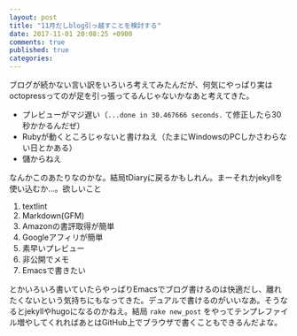 ```yaml
---
layout: post
title: "11月だしblog引っ越すことを検討する"
date: 2017-11-01 20:08:25 +0900
comments: true
published: true
categories: 
---
```


ブログが続かない言い訳をいろいろ考えてみたんだが、何気にやっぱり実はoctopressってのが足を引っ張ってるんじゃないかなあと考えてきた。

- プレビューがマジ遅い（`...done in 30.467666 seconds.` て修正したら30秒かかるんだぜ）
- Rubyが動くところじゃないと書けねえ（たまにWindowsのPCしかさわらない日とかある）
- 儲からねえ

なんかこのあたりなのかな。結局tDiaryに戻るかもしれん。まーそれかjekyllを使い込むか…。欲しいこと

1. textlint
2. Markdown(GFM)
3. Amazonの書評取得が簡単
4. Googleアフィリが簡単
5. 素早いプレビュー
6. 非公開でメモ
7. Emacsで書きたい

とかいろいろ書いていたらやっぱりEmacsでブログ書けるのは快適だし、離れたくないという気持ちにもなってきた。デュアルで書けるのがいいなあ。そうなるとjekyllやhugoになるのかねえ。結局 `rake new_post` をやってテンプレファイル増やしてくれればあとはGitHub上でブラウザで書くこともできるんだよな。
